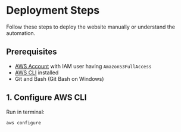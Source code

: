 # Deployment Steps

Follow these steps to deploy the website manually or understand the automation.

## Prerequisites
- [AWS Account](https://aws.amazon.com/) with IAM user having `AmazonS3FullAccess`
- [AWS CLI](https://docs.aws.amazon.com/cli/latest/userguide/getting-started-install.html) installed
- Git and Bash (Git Bash on Windows)

## 1. Configure AWS CLI
Run in terminal:
```bash
aws configure
